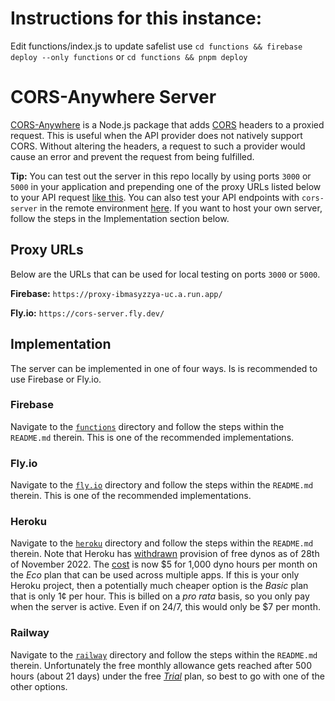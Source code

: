 
# Instructions for this instance:

Edit functions/index.js to update safelist
use `cd functions && firebase deploy --only functions`
or `cd functions && pnpm deploy`


# CORS-Anywhere Server

[CORS-Anywhere](https://www.npmjs.com/package/cors-anywhere) is a Node.js package that adds [CORS](https://developer.mozilla.org/en-US/docs/Web/HTTP/CORS) headers to a proxied request. This is useful when the API provider does not natively support CORS. Without altering the headers, a request to such a provider would cause an error and prevent the request from being fulfilled.

**Tip:** You can test out the server in this repo locally by using ports `3000` or `5000` in your application and prepending one of the proxy URLs listed below to your API request [like this](https://github.com/isoaxe/ravenous/blob/master/src/util/searchYelp.js#L10). You can also test your API endpoints with `cors-server` in the remote environment [here](https://test-my-api-endpoint.web.app). If you want to host your own server, follow the steps in the Implementation section below.


## Proxy URLs

Below are the URLs that can be used for local testing on ports `3000` or `5000`.

**Firebase:** `https://proxy-ibmasyzzya-uc.a.run.app/`

**Fly.io:** `https://cors-server.fly.dev/`


## Implementation

The server can be implemented in one of four ways. Is is recommended to use Firebase or Fly.io.


### Firebase

Navigate to the [`functions`](https://github.com/isoaxe/cors-server/tree/master/functions) directory and follow the steps within the `README.md` therein. This is one of the recommended implementations.

### Fly.io

Navigate to the [`fly.io`](https://github.com/isoaxe/cors-server/tree/master/fly.io) directory and follow the steps within the `README.md` therein. This is one of the recommended implementations.

### Heroku

Navigate to the [`heroku`](https://github.com/isoaxe/cors-server/tree/master/heroku) directory and follow the steps within the `README.md` therein. Note that Heroku has [withdrawn](https://devcenter.heroku.com/articles/free-dyno-hours) provision of free dynos as of 28th of November 2022. The [cost](https://www.heroku.com/pricing) is now $5 for 1,000 dyno hours per month on the _Eco_ plan that can be used across multiple apps. If this is your only Heroku project, then a potentially much cheaper option is the _Basic_ plan that is only 1¢ per hour. This is billed on a _pro rata_ basis, so you only pay when the server is active. Even if on 24/7, this would only be $7 per month.

### Railway

Navigate to the [`railway`](https://github.com/isoaxe/cors-server/tree/master/railway) directory and follow the steps within the `README.md` therein. Unfortunately the free monthly allowance gets reached after 500 hours (about 21 days) under the free [_Trial_](https://railway.app/pricing) plan, so best to go with one of the other options.